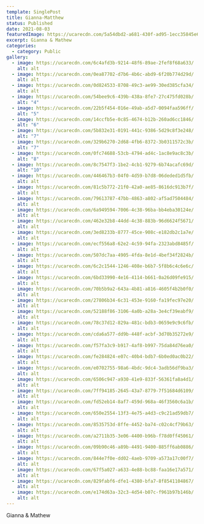 ```yaml
---
template: SinglePost
title: Gianna-Matthew
status: Published
date: 2021-08-03
featuredImage: https://ucarecdn.com/5a54dbd2-a681-430f-ad95-1ecc35845e6a/
excerpt: Gianna & Mathew
categories:
  - category: Public
gallery:
  - image: https://ucarecdn.com/6c4afd3b-9214-48f6-89ae-2fef8f68a633/
    alt: alt
  - image: https://ucarecdn.com/0ea87702-d7b6-4b6c-abd9-6f20b774d29d/
    alt: alt
  - image: https://ucarecdn.com/0d824533-8708-49c3-ae99-30ed385cfa34/
    alt: alt
  - image: https://ucarecdn.com/54bee9c6-439b-438a-8fe7-27c475fd028b/
    alt: "4"
  - image: https://ucarecdn.com/22b5f454-016e-49ab-a5d7-0094faa596ff/
    alt: "5"
  - image: https://ucarecdn.com/14ccfb5e-0c85-4674-b12b-260ad6cc1846/
    alt: "6"
  - image: https://ucarecdn.com/5b832e31-0191-441c-9386-5d29c8f3e248/
    alt: "7"
  - image: https://ucarecdn.com/329b6270-2d68-4fb6-8372-3b0311572c3b/
    alt: "7"
  - image: https://ucarecdn.com/0fc74688-53cb-4794-ad4c-1ac8e9ac8c3b/
    alt: "8"
  - image: https://ucarecdn.com/8c7547f3-1be2-4cb1-9279-6b74acafc69d/
    alt: "10"
  - image: https://ucarecdn.com/446467b3-04f0-4d59-b7d8-06deded1d5fb/
    alt: alt
  - image: https://ucarecdn.com/81c5b772-21f0-42a0-ae85-8616dc913b7f/
    alt: alt
  - image: https://ucarecdn.com/79613787-47bb-4863-a802-af5ad7504484/
    alt: alt
  - image: https://ucarecdn.com/6a949594-7006-4c38-96ba-bb4eba30124e/
    alt: alt
  - image: https://ucarecdn.com/462e32b8-44dd-4c38-883b-96d6624f5671/
    alt: alt
  - image: https://ucarecdn.com/3ed8233b-8777-45ce-908c-e182db2c1a7e/
    alt: alt
  - image: https://ucarecdn.com/ecf556a8-62e2-4c59-94fa-2323abd8485f/
    alt: alt
  - image: https://ucarecdn.com/507dc7aa-4905-4fda-8e1d-4bef34f2824b/
    alt: alt
  - image: https://ucarecdn.com/6c2c1544-1246-408e-b6b7-5f8b6c4c6e6c/
    alt: alt
  - image: https://ucarecdn.com/6bd33990-4e16-4114-b661-0a26d09fe915/
    alt: alt
  - image: https://ucarecdn.com/70b5b9a2-643a-4b81-a816-4605f4b2b0f0/
    alt: alt
  - image: https://ucarecdn.com/27806b34-6c31-453e-9160-fa19fec97e20/
    alt: alt
  - image: https://ucarecdn.com/52188f86-3106-4a0b-a28a-3e4cf39eabf9/
    alt: alt
  - image: https://ucarecdn.com/78c37d12-829a-481c-bdb3-0659e9c9c6fb/
    alt: alt
  - image: https://ucarecdn.com/cda6a577-dd9b-448f-acbf-3d70b35272e9/
    alt: alt
  - image: https://ucarecdn.com/f57fa3c9-b917-4af8-b997-75da84d76ea0/
    alt: alt
  - image: https://ucarecdn.com/fe284824-e07c-40b4-bdb7-6b0ed0ac0b22/
    alt: alt
  - image: https://ucarecdn.com/e0702755-98a6-4bdc-9dc4-3adb56df9ba3/
    alt: alt
  - image: https://ucarecdn.com/6506c947-a930-41e9-833f-56361fa8a4d1/
    alt: alt
  - image: https://ucarecdn.com/7ff94185-2645-43a7-8779-7f51684d6109/
    alt: alt
  - image: https://ucarecdn.com/fd52eb14-8af7-459d-968a-46f3560c6a1b/
    alt: alt
  - image: https://ucarecdn.com/650e2554-13f3-4e75-a4d3-c9c21ad59db7/
    alt: alt
  - image: https://ucarecdn.com/8535753d-8ffe-4452-ba74-c02c4cf79b63/
    alt: alt
  - image: https://ucarecdn.com/a2711b35-3e06-4400-b96b-f78d0ff45061/
    alt: alt
  - image: https://ucarecdn.com/09b90c46-a89b-4491-9400-885ff6ab0886/
    alt: alt
  - image: https://ucarecdn.com/844e7f0e-dd02-4aeb-9709-a573a17c00f7/
    alt: alt
  - image: https://ucarecdn.com/67f5a027-a633-4e88-bc88-faa16e17a571/
    alt: alt
  - image: https://ucarecdn.com/829fabf6-dfe1-4380-bfa7-8f8541104867/
    alt: alt
  - image: https://ucarecdn.com/e174d63a-32c3-4d54-b07c-f961b97b146b/
    alt: alt
---
```

Gianna & Mathew